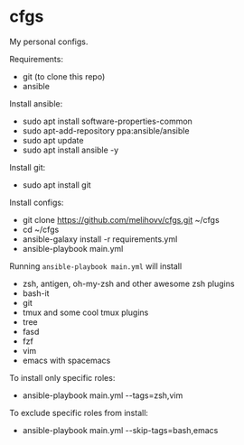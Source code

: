 # cfgs

My personal configs.

Requirements:
- git (to clone this repo)
- ansible

Install ansible:
- sudo apt install software-properties-common
- sudo apt-add-repository ppa:ansible/ansible
- sudo apt update
- sudo apt install ansible -y

Install git:
- sudo apt install git

Install configs:
- git clone https://github.com/melihovv/cfgs.git ~/cfgs
- cd ~/cfgs
- ansible-galaxy install -r requirements.yml
- ansible-playbook main.yml

Running `ansible-playbook main.yml` will install
- zsh, antigen, oh-my-zsh and other awesome zsh plugins
- bash-it
- git
- tmux and some cool tmux plugins
- tree
- fasd
- fzf
- vim
- emacs with spacemacs

To install only specific roles:
- ansible-playbook main.yml --tags=zsh,vim

To exclude specific roles from install:
- ansible-playbook main.yml --skip-tags=bash,emacs
